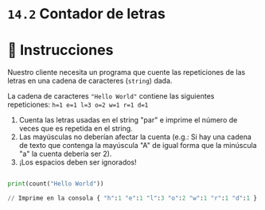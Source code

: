 # `14.2` Contador de letras

# 📝 Instrucciones

Nuestro cliente necesita un programa que cuente las repeticiones de las letras en una cadena de caracteres (`string`) dada.

La cadena de caracteres `"Hello World"` contiene las siguientes repeticiones: `h=1 e=1 l=3 o=2 w=1 r=1 d=1`

1. Cuenta las letras usadas en el string "par" e imprime el número de veces que es repetida en el string.
2. Las mayúsculas no deberían afectar la cuenta (e.g.: Si hay una cadena de texto que contenga la mayúscula "A" de igual forma que la minúscula "a" la cuenta debería ser 2).
3. ¡Los espacios deben ser ignorados!

```py

print(count("Hello World"))

// Imprime en la consola { "h":1 "e":1 "l":3 "o":2 "w":1 "r":1 "d":1 }
```
